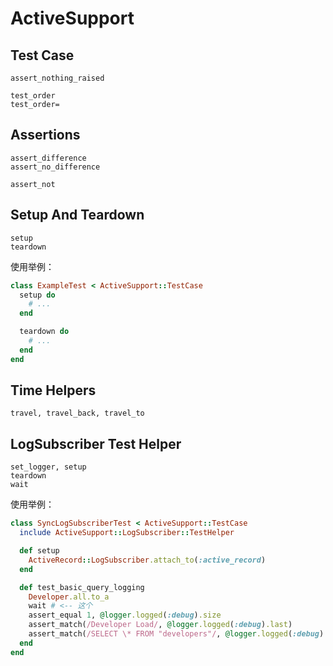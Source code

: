 # ActiveSupport

## Test Case

```
assert_nothing_raised

test_order
test_order=
```

## Assertions

```
assert_difference
assert_no_difference

assert_not
```

## Setup And Teardown

```
setup
teardown
```

使用举例：

```ruby
class ExampleTest < ActiveSupport::TestCase
  setup do
    # ...
  end

  teardown do
    # ...
  end
end
```

## Time Helpers

```
travel, travel_back, travel_to
```

## LogSubscriber Test Helper

```
set_logger, setup
teardown
wait
```

使用举例：

```ruby
class SyncLogSubscriberTest < ActiveSupport::TestCase
  include ActiveSupport::LogSubscriber::TestHelper

  def setup
    ActiveRecord::LogSubscriber.attach_to(:active_record)
  end

  def test_basic_query_logging
    Developer.all.to_a
    wait # <-- 这个
    assert_equal 1, @logger.logged(:debug).size
    assert_match(/Developer Load/, @logger.logged(:debug).last)
    assert_match(/SELECT \* FROM "developers"/, @logger.logged(:debug).last)
  end
end
```
